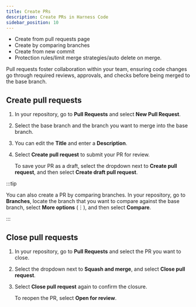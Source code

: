 ```yaml
---
title: Create PRs
description: Create PRs in Harness Code
sidebar_position: 10
---
```


* Create from pull requests page
* Create by comparing branches
* Create from new commit
* Protection rules/limit merge strategies/auto delete on merge.



Pull requests foster collaboration within your team, ensuring code changes go through required reviews, approvals, and checks before being merged to the base branch.

## Create pull requests

1. In your repository, go to **Pull Requests** and select **New Pull Request**.
2. Select the base branch and the branch you want to merge into the base branch.
3. You can edit the **Title** and enter a **Description**.
4. Select **Create pull request** to submit your PR for review.

   To save your PR as a draft, select the dropdown next to **Create pull request**, and then select **Create draft pull request**.

:::tip

You can also create a PR by comparing branches. In your repository, go to **Branches**, locate the branch that you want to compare against the base branch, select **More options** (&vellip;), and then select **Compare**.

:::


## Close pull requests

1. In your repository, go to **Pull Requests** and select the PR you want to close.
2. Select the dropdown next to **Squash and merge**, and select **Close pull request**.
3. Select **Close pull request** again to confirm the closure.

   To reopen the PR, select **Open for review**.
